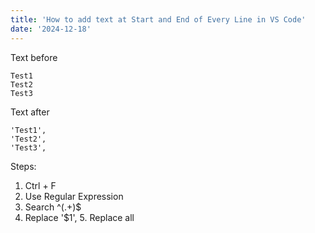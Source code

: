 ```yaml
---
title: 'How to add text at Start and End of Every Line in VS Code'
date: '2024-12-18'
---
```


Text before
```
Test1
Test2
Test3
```
Text after
```
'Test1',
'Test2',
'Test3',
```
Steps: 
1. Ctrl + F
2. Use Regular Expression
3. Search ^(.+)$
4. Replace '$1', 5. Replace all
